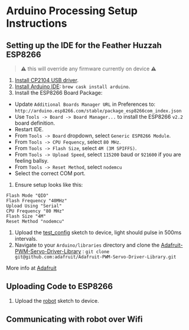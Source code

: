 # Arduino Processing Setup Instructions

## Setting up the IDE for the Feather Huzzah ESP8266

> :warning: this will override any firmware currently on device :warning:

1. [Install CP2104 USB driver](https://www.silabs.com/products/mcu/Pages/USBtoUARTBridgeVCPDrivers.aspx).
1. [Install Arduino IDE](https://www.arduino.cc/en/Main/Software): `brew cask install arduino`.
1. Install the ESP8266 Board Package:
  - Update `Additional Boards Manager URL` in Preferences to: `http://arduino.esp8266.com/stable/package_esp8266com_index.json`
  - Use `Tools -> Board -> Board Manager...` to install the ESP8266 `v2.2` board definition.
  - Restart IDE.
  - From `Tools -> Board` dropdown, select `Generic ESP8266 Module`.
  - From `Tools -> CPU Fequency`, select `80 MHz`.
  - From `Tools -> Flash Size`, select `4M (3M SPIFFS)`.
  - From `Tools -> Upload Speed`, select `115200` baud or `921600` if you are feeling ballsy.
  - From `Tools -> Reset Method`, select `nodemcu`
  - Select the correct COM port.
1. Ensure setup looks like this:
  ```
  Flash Mode "QIO"
  Flash Frequency "40MHz"
  Upload Using "Serial"
  CPU Frequency "80 MHz"
  Flash Size "4M"
  Reset Method "nodemcu"
  ```
1. Upload the [test_config](/arduino/test_config) sketch to device, light should pulse in 500ms intervals.
1. Navigate to your `Arduino/libraries` directory and clone the [Adafruit-PWM-Servo-Driver-Library](https://github.com/adafruit/Adafruit-PWM-Servo-Driver-Library) : `git clone git@github.com:adafruit/Adafruit-PWM-Servo-Driver-Library.git`


More info at [Adafruit](https://learn.adafruit.com/adafruit-feather-huzzah-esp8266/using-arduino-ide)


## Uploading Code to ESP8266

1. Upload the [robot](/arduino/robot) sketch to device.


## Communicating with robot over Wifi
